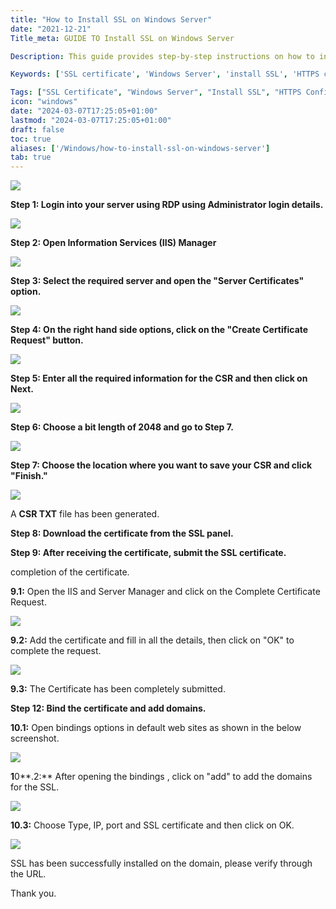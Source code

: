 ```yaml
---
title: "How to Install SSL on Windows Server"
date: "2021-12-21"
Title_meta: GUIDE TO Install SSL on Windows Server

Description: This guide provides step-by-step instructions on how to install SSL certificates on Windows Server. Learn how to generate a Certificate Signing Request (CSR), obtain an SSL certificate from a Certificate Authority (CA), install the certificate in IIS (Internet Information Services), and configure HTTPS bindings to secure web applications and services on your Windows Server.

Keywords: ['SSL certificate', 'Windows Server', 'install SSL', 'HTTPS configuration', 'server security', 'certificate management']

Tags: ["SSL Certificate", "Windows Server", "Install SSL", "HTTPS Configuration", "Server Security", "Certificate Management"]
icon: "windows"
date: "2024-03-07T17:25:05+01:00"
lastmod: "2024-03-07T17:25:05+01:00" 
draft: false
toc: true
aliases: ['/Windows/how-to-install-ssl-on-windows-server']
tab: true
---
```


![](images/How-to-Install-SSL-on-Windows-Server_utho.jpg)

**Step 1: Login into your server using RDP using Administrator login details.**

![](images/pasted_image_1.png)

**Step 2: Open Information Services (IIS) Manager**

![](images/pasted_image_2-1024x533.png)

**Step 3: Select the required server and open the "Server Certificates" option.**

![](images/pasted_image_3-1024x531.png)

**Step 4: On the right hand side options, click on the "Create Certificate Request" button.**

![](images/pasted_image_4-1024x327.png)

**Step 5: Enter all the required information for the CSR and then click on Next.**

![](images/pasted_image_5-1.png)

**Step 6: Choose a bit length of 2048 and go to Step 7.**

![](images/pasted_image_8-1.png)

**Step 7: Choose the location where you want to save your CSR and click "Finish."**

![](images/pasted_image_7.png)

A **CSR TXT** file has been generated. 

**Step 8: Download the certificate from the SSL panel.**

**Step 9: After receiving the certificate, submit the SSL certificate.**

completion of the certificate.

**9.1:** Open the IIS and Server Manager and click on the Complete Certificate Request.

![](images/pasted_image_A3-1024x506.png)

**9.2:** Add the certificate and fill in all the details, then click on "OK" to complete the request.

![](images/pasted_image_A4.png)

**9.3:** The Certificate has been completely submitted.

**Step 12: Bind the certificate and add domains.**

**10.1:** Open bindings options in default web sites as shown in the below screenshot.

![](images/pasted_image_A5-1024x525.png)

**1**0**.2:** After opening the bindings , click on "add" to add the domains for the SSL.

![](images/pasted_image_A6.png)

**10.3:** Choose Type, IP, port and SSL certificate and then click on OK.

![](images/pasted_image_A7.png)

SSL has been successfully installed on the domain, please verify through the URL.

Thank you.
